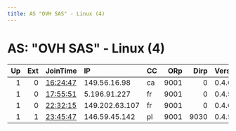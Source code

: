 ```yaml
---
title: AS "OVH SAS" - Linux (4)
---
```


# AS: "OVH SAS" - Linux (4)

|   Up |   Ext | JoinTime                                                                                              | IP             | CC   |   ORp |   Dirp | Version   | Contact       | Nickname         |   eFamMembers |
|-----:|------:|:------------------------------------------------------------------------------------------------------|:---------------|:-----|------:|-------:|:----------|:--------------|:-----------------|--------------:|
|    1 |     0 | [16:24:47](https://nusenu.github.io/OrNetStats/w/relay/412D380C65055AFCF0B23BE6A26C4802E0B4B4E8.html) | 149.56.16.98   | ca   |  9001 |      0 | 0.4.6.7   | tor@aaronb.cc | pewpew           |             1 |
|    1 |     0 | [17:55:51](https://nusenu.github.io/OrNetStats/w/relay/0299F29D481EE9B7878253C9286D52407E67E909.html) | 5.196.91.227   | fr   |  9001 |      0 | 0.4.5.10  | sys@x8e.net   | torGRA           |             1 |
|    1 |     0 | [22:32:15](https://nusenu.github.io/OrNetStats/w/relay/96C947942A397586DBCD495EDA0069A788DC60AE.html) | 149.202.63.107 | fr   |  9001 |      0 | 0.4.6.8   | None          | TryingOut        |             1 |
|    1 |     1 | [23:45:47](https://nusenu.github.io/OrNetStats/w/relay/FCDD36F7C8E16AFA1BC1F3241E34BDB3913ECB51.html) | 146.59.45.142  | pl   |  9001 |   9030 | 0.4.5.6   | None          | idideditheconfig |             1 |
